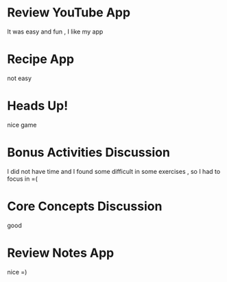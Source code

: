 # Review YouTube App
It was easy and fun , I like my app

# Recipe App
not easy

# Heads Up!
nice game

# Bonus Activities Discussion
I did not have time and I found some difficult in some exercises , so I had to focus in =(

# Core Concepts Discussion
good

# Review Notes App
nice =)


